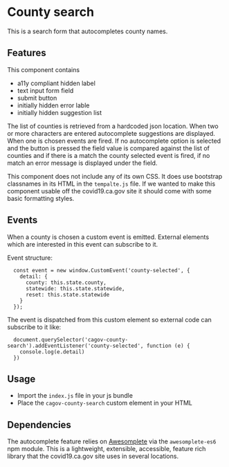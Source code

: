 # County search

This is a search form that autocompletes county names. 

## Features

This component contains 
- a11y compliant hidden label
- text input form field
- submit button
- initially hidden error lable
- initially hidden suggestion list

The list of counties is retrieved from a hardcoded json location. When two or more characters are entered autocomplete suggestions are displayed. When one is chosen events are fired. If no autocomplete option is selected and the button is pressed the field value is compared against the list of counties and if there is a match the county selected event is fired, if no match an error message is displayed under the field.

This component does not include any of its own CSS. It does use bootstrap classnames in its HTML in the ```tempalte.js``` file. If we wanted to make this component usable off the covid19.ca.gov site it should come with some basic formatting styles.

## Events

When a county is chosen a custom event is emitted. External elements which are interested in this event can subscribe to it.

Event structure:
```
  const event = new window.CustomEvent('county-selected', {
    detail: {
      county: this.state.county,
      statewide: this.state.statewide,
      reset: this.state.statewide
    }
  });
```

The event is dispatched from this custom element so external code can subscribe to it like:

```
  document.querySelector('cagov-county-search').addEventListener('county-selected', function (e) {
    console.log(e.detail)
  })
```

## Usage

- Import the ```index.js``` file in your js bundle
- Place the ```cagov-county-search``` custom element in your HTML

## Dependencies

The autocomplete feature relies on <a href="https://projects.verou.me/awesomplete/">Awesomplete</a> via the ```awesomplete-es6``` npm module. This is a lightweight, extensible, accessible, feature rich library that the covid19.ca.gov site uses in several locations.